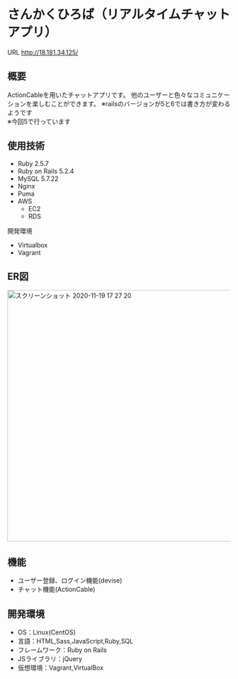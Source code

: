 # さんかくひろば（リアルタイムチャットアプリ）

URL
http://18.181.34.125/

## 概要

ActionCableを用いたチャットアプリです。
他のユーザーと色々なコミュニケーションを楽しむことができます。
※railsのバージョンが5と6では書き方が変わるようです  
※今回5で行っています

## 使用技術
- Ruby 2.5.7
- Ruby on Rails 5.2.4
- MySQL 5.7.22
- Nginx
- Puma
- AWS
  - EC2
  - RDS

開発環境
- Virtualbox
- Vagrant

## ER図

<img width="568" alt="スクリーンショット 2020-11-19 17 27 20" src="https://user-images.githubusercontent.com/60842603/99640653-89c35500-2a8c-11eb-968c-a1d5f3c1afee.png">

## 機能

- ユーザー登録、ログイン機能(devise)
- チャット機能(ActionCable)

## 開発環境
- OS：Linux(CentOS)
- 言語：HTML,Sass,JavaScript,Ruby,SQL
- フレームワーク：Ruby on Rails
- JSライブラリ：jQuery
- 仮想環境：Vagrant,VirtualBox
